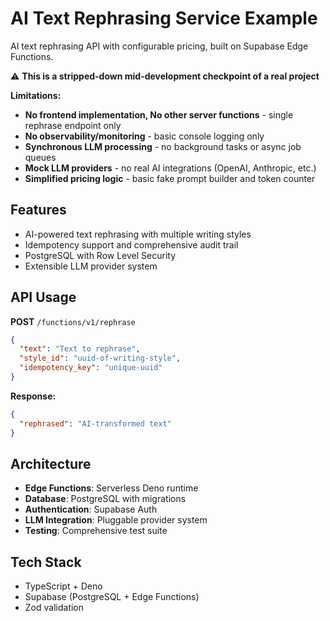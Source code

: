 # AI Text Rephrasing Service Example

AI text rephrasing API with configurable pricing, built on Supabase Edge Functions.

⚠️ **This is a stripped-down mid-development checkpoint of a real project**

**Limitations:**
- **No frontend implementation, No other server functions** - single rephrase endpoint only  
- **No observability/monitoring** - basic console logging only
- **Synchronous LLM processing** - no background tasks or async job queues
- **Mock LLM providers** - no real AI integrations (OpenAI, Anthropic, etc.)
- **Simplified pricing logic** - basic fake prompt builder and token counter

## Features
- AI-powered text rephrasing with multiple writing styles
- Idempotency support and comprehensive audit trail
- PostgreSQL with Row Level Security
- Extensible LLM provider system

## API Usage

**POST** `/functions/v1/rephrase`
```json
{
  "text": "Text to rephrase",
  "style_id": "uuid-of-writing-style", 
  "idempotency_key": "unique-uuid"
}
```

**Response:**
```json
{
  "rephrased": "AI-transformed text"
}
```

## Architecture
- **Edge Functions**: Serverless Deno runtime
- **Database**: PostgreSQL with migrations  
- **Authentication**: Supabase Auth
- **LLM Integration**: Pluggable provider system
- **Testing**: Comprehensive test suite

## Tech Stack
- TypeScript + Deno
- Supabase (PostgreSQL + Edge Functions)
- Zod validation
